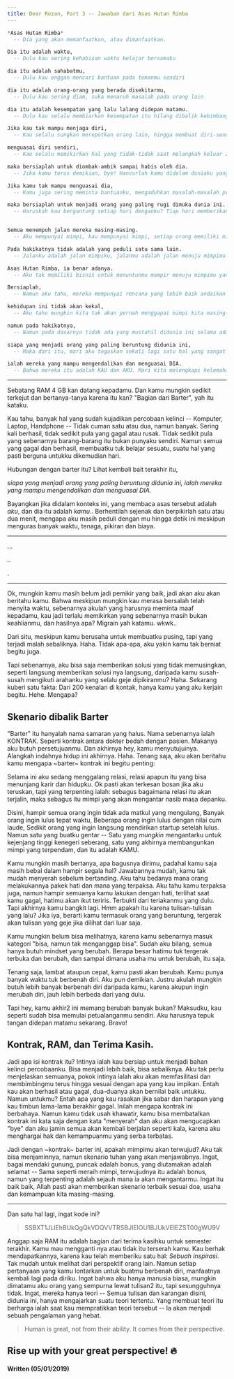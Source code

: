 ```yaml
---
title: Dear Rozan, Part 3 -- Jawaban dari Asas Hutan Rimba
---
```


```sql
*Asas Hutan Rimba*
  -- Dia yang akan memanfaatkan, atau dimanfaatkan.

Dia itu adalah waktu,
  -- Dulu kau sering kehabisan waktu belajar bersamaku

dia itu adalah sahabatmu,
  -- Dulu kau enggan mencari bantuan pada temanmu sendiri

dia itu adalah orang-orang yang berada disekitarmu,
  -- Dulu kau sering diam, suka menaruh masalah pada orang lain

dia itu adalah kesempatan yang lalu lalang didepan matamu.
  -- Dulu kau selalu membiarkan kesempatan itu hilang dibalik kebimbangan

Jika kau tak mampu menjaga diri,
  -- Kau selalu sungkan merepotkan orang lain, hingga membuat diri-sendiri repot

menguasai diri sendiri,
  -- Kau selalu memikirkan hal yang tidak-tidak saat melangkah keluar zona nyaman

maka bersiaplah untuk diombak-ambik sampai habis oleh dia.
  -- Jika kamu terus demikian, bye! Hancurlah kamu didalam duniaku yang memang kejam ini

Jika kamu tak mampu menguasai dia,
  -- Kamu juga sering meminta bantuanku, mengaduhkan masalah-masalah pribadi, masalah emosional yang sebenarnya aku tidak bisa berbuat banyak

maka bersiaplah untuk menjadi orang yang paling rugi dimuka dunia ini.
  -- Haruskah kau bergantung setiap hari denganku? Tiap hari memberikan motivasi kosong? Sebuah angan-angan belaka? Mengapa harus demikian?


Semua menempuh jalan mereka masing-masing.
  -- Aku mempunyai mimpi, kau mempunyai mimpi, setiap orang memiliki mimpi.

Pada hakikatnya tidak adalah yang peduli satu sama lain.
  -- Jalanku adalah jalan mimpiku, jalanmu adalah jalan menuju mimpimu.

Asas Hutan Rimba, ia benar adanya.
  -- Aku tak memiliki bisnis untuk menuntunmu mampir menuju mimpimu yang begitu jauhnya.

Bersiaplah,
  -- Namun aku tahu, mereka mempunyai rencana yang lebih baik andaikan mereka bersatu.

kehidupan ini tidak akan kekal,
  -- Aku tahu mungkin kita tak akan pernah menggapai mimpi kita masing-masing.

namun pada hakikatnya,
  -- Namun pada dasarnya tidak ada yang mustahil didunia ini selama ada doa dan usaha.

siapa yang menjadi orang yang paling beruntung didunia ini,
  -- Maka dari itu, mari aku tegaskan sekali lagi satu hal yang sangat penting....

ialah mereka yang mampu mengendalikan dan menguasai DIA.
  -- Bahwa mereka itu adalah KAU dan AKU. Mari kita melengkapi kelemahan dan kekuatan kita masing-masing, bersama menuju mimpi kita yang tiada batasnya!
```

---

Sebatang RAM 4 GB kan datang kepadamu. Dan kamu mungkin sedikit terkejut dan bertanya-tanya karena itu kan? "Bagian dari Barter", yah itu kataku.

Kau tahu, banyak hal yang sudah kujadikan percobaan kelinci -- Komputer, Laptop, Handphone -- Tidak cuman satu atau dua, namun banyak. Sering kali berhasil, tidak sedikit pula yang gagal atau rusak. Tidak sedikit pula yang sebenarnya barang-barang itu bukan punyaku sendiri. Namun semua yang gagal dan berhasil, membuatku tuk belajar sesuatu, suatu hal yang pasti berguna untukku dikemudian hari.

Hubungan dengan barter itu? Lihat kembali bait terakhir itu,

*siapa yang menjadi orang yang paling beruntung didunia ini, ialah mereka yang mampu mengendalikan dan menguasai DIA.*

Bayangkan jika didalam konteks ini, yang membaca asas tersebut adalah *aku*, dan dia itu adalah *kamu*.. Berhentilah sejenak dan berpikirlah satu atau dua menit, mengapa aku masih peduli dengan mu hingga detik ini meskipun menguras banyak waktu, tenaga, pikiran dan biaya.

---

...

..

.

---

Ok, mungkin kamu masih belum jadi pemikir yang baik, jadi akan aku akan beritahu kamu. Bahwa meskipun mungkin kau merasa bersalah telah menyita waktu, sebenarnya akulah yang harusnya meminta maaf kepadamu, kau jadi terlalu memikirkan yang sebenarnya masih bukan keahlianmu, dan hasilnya apa? Migrain yah katamu. wkwk..

Dari situ, meskipun kamu berusaha untuk membuatku pusing, tapi yang terjadi malah sebaliknya. Haha. Tidak apa-apa, aku yakin kamu tak berniat begitu juga.

Tapi sebenarnya, aku bisa saja memberikan solusi yang tidak memusingkan, seperti langsung memberikan solusi nya langsung, daripada kamu susah-susah mengikuti arahanku yang selalu geje dipikiranmu? Haha. Sekarang kuberi satu fakta: Dari 200 kenalan di kontak, hanya kamu yang aku kerjain begitu. Hehe. Mengapa?

## Skenario dibalik Barter

"Barter" itu hanyalah nama samaran yang halus. Nama sebenarnya ialah KONTRAK. Seperti kontrak antara dokter bedah dengan pasien. Makanya aku butuh persetujuanmu. Dan akhirnya hey, kamu menyutujuinya. Alangkah indahnya hidup ini akhirnya. Haha. Tenang saja, aku akan beritahu kamu mengapa ~barter~ kontrak ini begitu penting:

Selama ini aku sedang menggalang relasi, relasi apapun itu yang bisa menunjang karir dan hidupku. Ok pasti akan terkesan bosan jika aku teruskan, tapi yang terpenting ialah: sebagus bagaimana relasi itu akan terjalin, maka sebagus itu mimpi yang akan mengantar nasib masa depanku.

Disini, hampir semua orang ingin tidak ada matkul yang mengulang, Banyak orang ingin lulus tepat waktu, Beberapa orang ingin lulus dengan nilai cum laude, Sedikit orang yang ingin langsung mendirikan startup setelah lulus. Namun satu yang buatku gentar -- Satu yang *mungkin* mengantarku untuk kejenjang tinggi kenegeri seberang, satu yang akhirnya membangunkan mimpi yang terpendam, dan itu adalah KAMU.

Kamu mungkin masih bertanya, apa bagusnya dirimu, padahal kamu saja masih bebal dalam hampir segala hal? Jawabannya mudah, kamu tak mudah menyerah sebelum bertanding. Aku tahu bedanya mana orang melakukannya pakek hati dan mana yang terpaksa. Aku tahu kamu terpaksa juga, namun hampir semuanya kamu lakukan dengan hati, terlihat saat kamu gagal, hatimu akan ikut teriris. Terbukti dari teriakanmu yang dulu. Tapi akhirnya kamu bangkit lagi. Hmm apakah itu karena tulisan-tulisan yang lalu? Jika iya, berarti kamu termasuk orang yang beruntung, tergerak akan tulisan yang geje jika dilihat dari luar saja.

Kamu mungkin belum bisa melihatnya, karena kamu sebenarnya masuk kategori "bisa, namun tak menganggap bisa". Sudah aku bilang, semua hanya butuh mindset yang berubah. Berapa besar hatimu tuk tergerak terbuka dan berubah, dan sampai dimana usaha mu untuk berubah, itu saja.

Tenang saja, lambat ataupun cepat, kamu pasti akan berubah. Kamu punya banyak waktu tuk berbenah diri. Aku pun demikian. Justru akulah mungkin butuh lebih banyak berbenah diri daripada kamu, karena akupun ingin merubah diri, jauh lebih berbeda dari yang dulu.

Tapi hey, kamu akhir2 ini memang berubah banyak bukan? Maksudku, kau seperti sudah bisa memulai petualanganmu sendiri. Aku harusnya tepuk tangan didepan matamu sekarang. Bravo!

## Kontrak, RAM, dan Terima Kasih.

Jadi apa isi kontrak itu? Intinya ialah kau bersiap untuk menjadi bahan kelinci percobaanku. Bisa menjadi lebih baik, bisa sebaliknya. Aku tak perlu menjelaskan semuanya, pokok intinya ialah aku akan memfasilitasi dan membimbingmu terus hingga sesuai dengan apa yang kau impikan. Entah kau akan berhasil atau gagal, dua-duanya akan bernilai baik untukku. Namun untukmu? Entah apa yang kau rasakan jika sabar dan harapan yang kau timbun lama-lama berakhir gagal. Inilah mengapa kontrak ini berbahaya. Namun kamu tidak usah khawatir, kamu bisa membatalkan kontrak ini kata saja dengan kata "menyerah" dan aku akan mengucapkan "bye" dan aku jamin semua akan kembali berjalan seperti kala, karena aku menghargai hak dan kemampuanmu yang serba terbatas.

Jadi dengan ~kontrak~ barter ini, apakah mimpimu akan terwujud? Aku tak bisa menjaminnya, namun skenario tuhan yang akan menjawabnya. Ingat, bagai mendaki gunung, puncak adalah bonus, yang diutamakan adalah selamat -- Sama seperti meraih mimpi, terwujudnya itu adalah bonus, namun yang terpenting adalah sejauh mana ia akan mengantarmu. Ingat itu baik baik, Allah pasti akan memberikan skenario terbaik sesuai doa, usaha dan kemampuan kita masing-masing.

---

Dan satu hal lagi, ingat kode ini?

> SSBXT1JLIEhBUkQgQkVDQVVTRSBJIElOU1BJUkVEIEZST00gWU9V

Anggap saja RAM itu adalah bagian dari terima kasihku untuk semester terakhir. Kamu mau mengganti nya atau tidak itu terserah kamu. Kau berhak mendapatkannya, karena kau telah memberiku satu hal: _Sebuah inspirasi_. Tak mudah untuk melihat dari perspektif orang lain. Namun setiap pertanyaan yang kamu lontarkan untuk buatmu berbenah diri, manfaatnya kembali lagi pada diriku. Ingat bahwa aku hanya manusia biasa, mungkin dimatamu aku orang yang sempurna lewat tulisan2 itu, tapi sesungguhnya tidak. Ingat, mereka hanya teori -- Semua tulisan dan karangan disini, didunia ini, hanya mengajarkan suatu teori tertentu. Yang membuat teori itu berharga ialah saat kau mempratikkan teori tersebut -- Ia akan menjadi sebuah pengalaman yang hebat.

> Human is great, not from their ability. It comes from their perspective.

  <!-- Manusia itu hebat, bukan dari kemampuannya, namun dari cara pandangnya. -->

## Rise up with your great perspective! 🔥

  <!-- Bangkitlah dengan cara pandangmu yang hebat! -->

#### Written (05/01/2019)